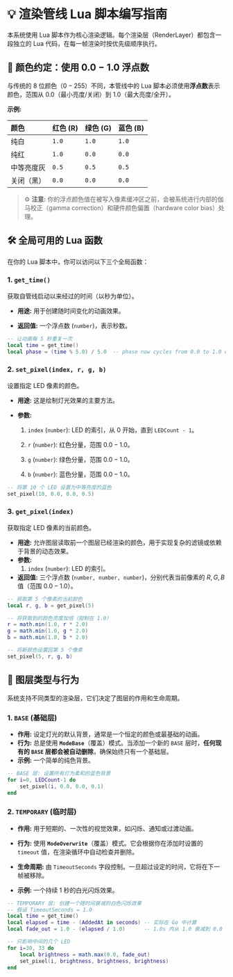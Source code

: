 # 💡 渲染管线 Lua 脚本编写指南

本系统使用 Lua 脚本作为核心渲染逻辑。每个渲染层（RenderLayer）都包含一段独立的 Lua 代码，在每一帧渲染时按优先级顺序执行。

## 🎨 颜色约定：使用 $0.0 - 1.0$ 浮点数

与传统的 8 位颜色（$0-255$）不同，本管线中的 Lua 脚本必须使用**浮点数**表示颜色，范围从 $0.0$（最小亮度/关闭）到 $1.0$（最大亮度/全开）。

**示例:**

| **颜色** | **红色 (R)** | **绿色 (G)** | **蓝色 (B)** |
| :--- | :--- | :--- | :--- |
| 纯白 | `1.0` | `1.0` | `1.0` |
| 纯红 | `1.0` | `0.0` | `0.0` |
| 中等亮度灰 | `0.5` | `0.5` | `0.5` |
| 关闭（黑） | `0.0` | `0.0` | `0.0` |

> ⚙️ **注意:** 你的浮点颜色值在被写入像素缓冲区之前，会被系统进行内部的伽马校正（gamma
> correction）和硬件颜色偏置（hardware color bias）处理。

## 🛠️ 全局可用的 Lua 函数

在你的 Lua 脚本中，你可以访问以下三个全局函数：

### 1. `get_time()`

获取自管线启动以来经过的时间（以秒为单位）。

* **用途:** 用于创建随时间变化的动画效果。

* **返回值:** 一个浮点数 (`number`)，表示秒数。

```lua
-- 让动画每 5 秒重复一次
local time = get_time()
local phase = (time % 5.0) / 5.0  -- phase now cycles from 0.0 to 1.0 every 5s
````

### 2\. `set_pixel(index, r, g, b)`

设置指定 LED 像素的颜色。

* **用途:** 这是绘制灯光效果的主要方法。

* **参数:**

    1. `index` (`number`): LED 的索引，从 $0$ 开始，直到 `LEDCount - 1`。

    2. `r` (`number`): 红色分量，范围 $0.0 - 1.0$。

    3. `g` (`number`): 绿色分量，范围 $0.0 - 1.0$。

    4. `b` (`number`): 蓝色分量，范围 $0.0 - 1.0$。

<!-- end list -->

```lua
-- 将第 10 个 LED 设置为中等亮度的蓝色
set_pixel(10, 0.0, 0.0, 0.5)
```

### 3\. `get_pixel(index)`

获取指定 LED 像素的当前颜色。

* **用途:** 允许图层读取前一个图层已经渲染的颜色，用于实现复杂的滤镜或依赖于背景的动态效果。
* **参数:**
  1. `index` (`number`): LED 的索引。
* **返回值:** 三个浮点数 (`number, number, number`)，分别代表当前像素的 $R, G, B$ 值（范围 $0.0 - 1.0$）。

```lua
-- 获取第 5 个像素的当前颜色
local r, g, b = get_pixel(5)

-- 将获取到的颜色亮度加倍（钳制在 1.0）
r = math.min(1.0, r * 2.0)
g = math.min(1.0, g * 2.0)
b = math.min(1.0, b * 2.0)

-- 将新颜色设置回第 5 个像素
set_pixel(5, r, g, b)
```

## 🚥 图层类型与行为

系统支持不同类型的渲染层，它们决定了图层的作用和生命周期。

### 1\. `BASE` (基础层)

* **作用:** 设定灯光的默认背景，通常是一个恒定的颜色或最基础的动画。
* **行为:** 总是使用 **`ModeBase`**（覆盖）模式。当添加一个新的 `BASE` 层时，**任何现有的 `BASE` 层都会被自动删除**，确保始终只有一个基础层。
* **示例:** 一个简单的纯色背景。

```lua
-- BASE 层: 设置所有灯为柔和的蓝色背景
for i=0, LEDCount-1 do
    set_pixel(i, 0.0, 0.0, 0.1)
end
```

### 2\. `TEMPORARY` (临时层)

* **作用:** 用于短期的、一次性的视觉效果，如闪烁、通知或过渡动画。

* **行为:** 使用 **`ModeOverwrite`**（覆盖）模式。它会根据你在添加时设置的 `timeout` 值，在渲染循环中自动检查并删除。

* **生命周期:** 由 `TimeoutSeconds` 字段控制。一旦超过设定的时间，它将在下一帧被移除。

* **示例:** 一个持续 1 秒的白光闪烁效果。

<!-- end list -->

```lua
-- TEMPORARY 层: 创建一个随时间衰减的白色闪烁效果
-- 假设 TimeoutSeconds = 1.0
local time = get_time()
local elapsed = time - (AddedAt in seconds) -- 实际在 Go 中计算
local fade_out = 1.0 - (elapsed / 1.0)      -- 1.0s 内从 1.0 衰减到 0.0

-- 只影响中间的几个 LED
for i=30, 33 do
    local brightness = math.max(0.0, fade_out)
    set_pixel(i, brightness, brightness, brightness)
end
```

